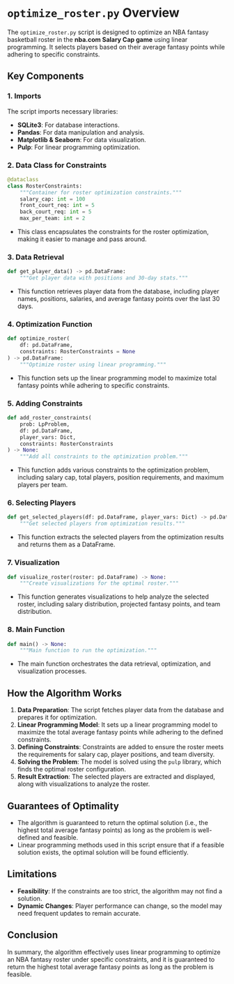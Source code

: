 # `optimize_roster.py` Overview

The `optimize_roster.py` script is designed to optimize an NBA fantasy basketball roster in the **nba.com Salary Cap game** using linear programming. It selects players based on their average fantasy points while adhering to specific constraints.

## Key Components

### 1. **Imports**
The script imports necessary libraries:
- **SQLite3**: For database interactions.
- **Pandas**: For data manipulation and analysis.
- **Matplotlib & Seaborn**: For data visualization.
- **Pulp**: For linear programming optimization.

### 2. **Data Class for Constraints**
```python
@dataclass
class RosterConstraints:
    """Container for roster optimization constraints."""
    salary_cap: int = 100
    front_court_req: int = 5
    back_court_req: int = 5
    max_per_team: int = 2
```
- This class encapsulates the constraints for the roster optimization, making it easier to manage and pass around.

### 3. **Data Retrieval**
```python
def get_player_data() -> pd.DataFrame:
    """Get player data with positions and 30-day stats."""
```
- This function retrieves player data from the database, including player names, positions, salaries, and average fantasy points over the last 30 days.

### 4. **Optimization Function**
```python
def optimize_roster(
    df: pd.DataFrame, 
    constraints: RosterConstraints = None
) -> pd.DataFrame:
    """Optimize roster using linear programming."""
```
- This function sets up the linear programming model to maximize total fantasy points while adhering to specific constraints.

### 5. **Adding Constraints**
```python
def add_roster_constraints(
    prob: LpProblem, 
    df: pd.DataFrame, 
    player_vars: Dict, 
    constraints: RosterConstraints
) -> None:
    """Add all constraints to the optimization problem."""
```
- This function adds various constraints to the optimization problem, including salary cap, total players, position requirements, and maximum players per team.

### 6. **Selecting Players**
```python
def get_selected_players(df: pd.DataFrame, player_vars: Dict) -> pd.DataFrame:
    """Get selected players from optimization results."""
```
- This function extracts the selected players from the optimization results and returns them as a DataFrame.

### 7. **Visualization**
```python
def visualize_roster(roster: pd.DataFrame) -> None:
    """Create visualizations for the optimal roster."""
```
- This function generates visualizations to help analyze the selected roster, including salary distribution, projected fantasy points, and team distribution.

### 8. **Main Function**
```python
def main() -> None:
    """Main function to run the optimization."""
```
- The main function orchestrates the data retrieval, optimization, and visualization processes.

## How the Algorithm Works

1. **Data Preparation**: The script fetches player data from the database and prepares it for optimization.
2. **Linear Programming Model**: It sets up a linear programming model to maximize the total average fantasy points while adhering to the defined constraints.
3. **Defining Constraints**: Constraints are added to ensure the roster meets the requirements for salary cap, player positions, and team diversity.
4. **Solving the Problem**: The model is solved using the `pulp` library, which finds the optimal roster configuration.
5. **Result Extraction**: The selected players are extracted and displayed, along with visualizations to analyze the roster.

## Guarantees of Optimality

- The algorithm is guaranteed to return the optimal solution (i.e., the highest total average fantasy points) as long as the problem is well-defined and feasible.
- Linear programming methods used in this script ensure that if a feasible solution exists, the optimal solution will be found efficiently.

## Limitations

- **Feasibility**: If the constraints are too strict, the algorithm may not find a solution.
- **Dynamic Changes**: Player performance can change, so the model may need frequent updates to remain accurate.

## Conclusion

In summary, the algorithm effectively uses linear programming to optimize an NBA fantasy roster under specific constraints, and it is guaranteed to return the highest total average fantasy points as long as the problem is feasible.
